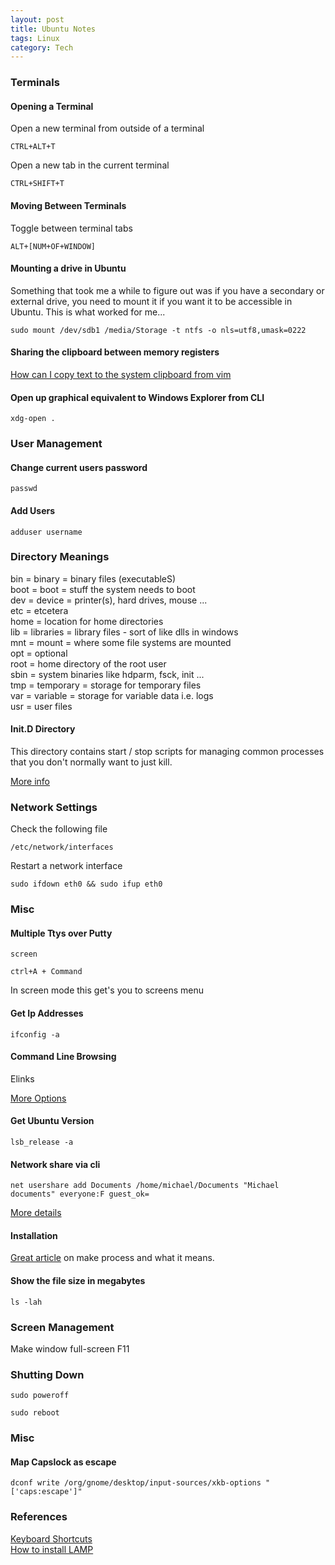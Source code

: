 ```yaml
---
layout: post
title: Ubuntu Notes
tags: Linux
category: Tech
---
```


### Terminals 

#### Opening a Terminal

Open a new terminal from outside of a terminal

~~~
CTRL+ALT+T  
~~~

Open a new tab in the current terminal

~~~
CTRL+SHIFT+T
~~~

#### Moving Between Terminals

Toggle between terminal tabs

~~~
ALT+[NUM+OF+WINDOW]
~~~

#### Mounting a drive in Ubuntu ####

Something that took me a while to figure out was if you have a secondary or external drive, you need to mount it if you want it to be accessible in Ubuntu. This is what worked for me...

~~~
sudo mount /dev/sdb1 /media/Storage -t ntfs -o nls=utf8,umask=0222
~~~

#### Sharing the clipboard between memory registers ####

[How can I copy text to the system clipboard from vim](http://vi.stackexchange.com/questions/84/how-can-i-copy-text-to-the-system-clipboard-from-vim)  

#### Open up graphical equivalent to Windows Explorer from CLI ####

~~~
xdg-open .
~~~

### User Management ###

#### Change current users password ####

~~~
passwd
~~~

#### Add Users ####

~~~
adduser username
~~~

### Directory Meanings ###

bin = binary = binary files (executableS)  
boot = boot = stuff the system needs to boot  
dev = device = printer(s), hard drives, mouse ...  
etc = etcetera  
home = location for home directories  
lib = libraries = library files - sort of like dlls in windows  
mnt = mount = where some file systems are mounted  
opt = optional  
root = home directory of the root user  
sbin = system binaries like hdparm, fsck, init ...  
tmp = temporary = storage for temporary files  
var = variable = storage for variable data i.e. logs  
usr = user files  

#### Init.D Directory ####

This directory contains start / stop scripts for managing common processes that you don't normally want to just kill.

[More info](http://www.ghacks.net/2009/04/04/get-to-know-linux-the-etcinitd-directory/)

### Network Settings ###

Check the following file

~~~
/etc/network/interfaces 
~~~

Restart a network interface

~~~
sudo ifdown eth0 && sudo ifup eth0
~~~

### Misc ###

#### Multiple Ttys over Putty ####

~~~
screen
~~~

~~~
ctrl+A + Command
~~~
In screen mode this get's you to screens menu

#### Get Ip Addresses ####

~~~
ifconfig -a
~~~

#### Command Line Browsing ####

Elinks

[More Options](http://askubuntu.com/questions/29540/browsing-the-internet-from-the-command-line)

#### Get Ubuntu Version ####

~~~
lsb_release -a
~~~

#### Network share via cli ####

~~~
net usershare add Documents /home/michael/Documents "Michael documents" everyone:F guest_ok=
~~~

[More details](http://www.leewardassociates.com/481-sharing-folders-in-ubuntu-12-04-via-command-line)

#### Installation ####

[Great article](http://www.codecoffee.com/tipsforlinux/articles/27.html) on make process and what it means.

#### Show the file size in megabytes ####

~~~
ls -lah
~~~

### Screen Management

Make window full-screen F11

### Shutting Down

~~~
sudo poweroff
~~~

~~~
sudo reboot
~~~

### Misc

#### Map Capslock as escape ####

~~~
dconf write /org/gnome/desktop/input-sources/xkb-options "['caps:escape']"
~~~


### References ###

[Keyboard Shortcuts](https://help.ubuntu.com/community/KeyboardShortcuts)  
[How to install LAMP](https://www.digitalocean.com/community/tutorials/how-to-install-linux-apache-mysql-php-lamp-stack-on-ubuntu)
